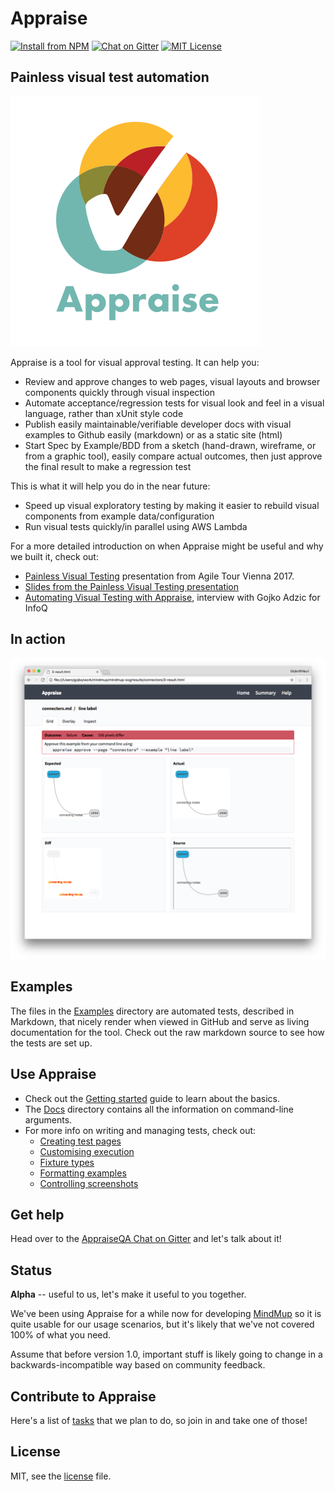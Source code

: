 # Appraise 

[![Install from NPM](https://img.shields.io/npm/v/appraise.svg?maxAge=2592000?style=plastic)](https://www.npmjs.com/package/appraise)
[![Chat on Gitter](https://badges.gitter.im/AppraiseQA/Lobby.png)](https://gitter.im/AppraiseQA/Lobby)
[![MIT License](https://img.shields.io/npm/l/appraise.svg?maxAge=2592000?style=plastic)](https://github.com/appraisejs/appraise/blob/master/LICENSE)

## Painless visual test automation 

![](templates/assets/logo.png)

Appraise is a tool for visual approval testing. It can help you: 

- Review and approve changes to web pages, visual layouts and browser components quickly through visual inspection 
- Automate acceptance/regression tests for visual look and feel in a visual language, rather than xUnit style code
- Publish easily maintainable/verifiable developer docs with visual examples to Github easily (markdown) or as a static site (html)
- Start Spec by Example/BDD from a sketch (hand-drawn, wireframe, or from a graphic tool), easily compare actual outcomes, then just approve the final result to make a regression test

This is what it will help you do in the near future:

- Speed up visual exploratory testing by making it easier to rebuild visual components from example data/configuration
- Run visual tests quickly/in parallel using AWS Lambda

For a more detailed introduction on when Appraise might be useful and why we built it, check out:

* [Painless Visual Testing](https://vimeo.com/album/4897573/video/247763289) presentation from Agile Tour Vienna 2017.
* [Slides from the Painless Visual Testing presentation](https://www.slideshare.net/gojkoadzic/painless-visual-testing)
* [Automating Visual Testing with Appraise](https://www.infoq.com/news/2018/05/automated-visual-testing/), interview with Gojko Adzic for InfoQ

## In action

![](screenshot.png)

## Examples

The files in the [Examples](examples) directory are automated tests, described in Markdown, that nicely render when viewed in GitHub and serve as living documentation for the tool. Check out the raw markdown source to see how the tests are set up. 

## Use Appraise

* Check out the [Getting started](examples/getting-started.md) guide to learn about the basics.
* The [Docs](docs/README.md) directory contains all the information on command-line arguments. 
* For more info on writing and managing tests, check out:
  * [Creating test pages](examples/creating-test-pages.md)
  * [Customising execution](examples/customising-execution.md)
  * [Fixture types](examples/fixture-types.md)
  * [Formatting examples](examples/formatting-examples.md)
  * [Controlling screenshots](examples/controlling-screenshots.md)

## Get help

Head over to the [AppraiseQA Chat on Gitter](https://gitter.im/AppraiseQA/Lobby) and let's talk about it!

## Status

**Alpha** -- useful to us, let's make it useful to you together. 

We've been using Appraise for a while now for developing [MindMup](https://www.mindmup.com) so it is quite usable for our usage scenarios, but it's likely that we've not covered 100% of what you need. 

Assume that before version 1.0, important stuff is likely going to change in a backwards-incompatible way based on community feedback.

## Contribute to Appraise

Here's a list of [tasks](tasks.md) that we plan to do, so join in and take one of those! 

## License

MIT, see the [license](LICENSE) file.

